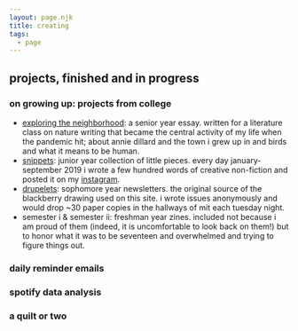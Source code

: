 ```yaml
---
layout: page.njk
title: creating
tags: 
  - page
---
```


## projects, finished and in progress

### on growing up: projects from college 
- [exploring the neighborhood](/exploring-the-neighborhood): a senior year essay. written for a literature class on nature writing that became the central activity of my life when the pandemic hit; about annie dillard and the town i grew up in and birds and what it means to be human.
- [snippets](/nineteen): junior year collection of little pieces. every day january-september 2019 i wrote a few hundred words of creative non-fiction and posted it on my [instagram](https://instagram.com/onwardlyfaring). 
- [drupelets](/drupelets): sophomore year newsletters. the original source of the blackberry drawing used on this site. i wrote issues anonymously and would drop ~30 paper copies in the hallways of mit each tuesday night.
- semester i & semester ii: freshman year zines. included not because i am proud of them (indeed, it is uncomfortable to look back on them!) but to honor what it was to be seventeen and overwhelmed and trying to figure things out. 


### daily reminder emails
### spotify data analysis 
### a quilt or two
<!-- thermal paper projects -->
<!-- - barrier grid animation -->